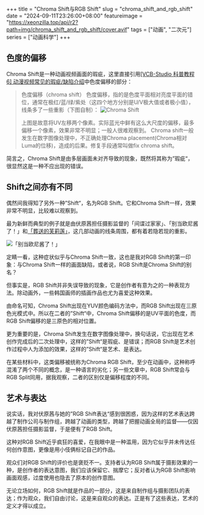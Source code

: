 +++
title = "Chroma Shift与RGB Shift"
slug = "chroma_shift_and_rgb_shift"
date = "2024-09-11T23:26:00+08:00"
featureimage = "https://xeonzilla.top/api/r2?path=img/chroma_shift_and_rgb_shift/cover.avif"
tags = ["动画", "二次元"]
series = ["动画科学"]
+++
## 色度的偏移
Chroma Shift是一种动画视频画面的瑕疵，这里直接引用[[VCB-Studio 科普教程 6] 动漫视频常见的瑕疵/缺陷介绍](https://vcb-s.com/archives/4738)中色度偏移的部分：
>色度偏移（chroma shift）
>色度偏移，指的是色度平面相对亮度平面的错位，通常在极红/蓝/绿/紫处（这四个地方分别是U/V极大值或者极小值），线条多了一些重影（下图自制）：
>![Chroma Shift](https://xeonzilla.top/api/r2?path=img/chroma_shift_and_rgb_shift/01.avif "Chroma Shift")
>
>上图是故意将UV左移两个像素。实际蓝光中鲜有这么大尺度的偏移，最多偏移一个像素，效果非常不明显；一般人很难观察到。
>Chroma shift一般发生在数字图像处理中，不正确处理Chroma placement(Chroma相对Luma的位移)，造成的后果。修复手段通常叫做fix chroma shift。

简言之，Chroma Shift是由多层画面未对齐导致的现象，既然将其称为”瑕疵“，很显然这是一种不应出现的错误。

## Shift之间亦有不同
偶然间我得知了另外一种”Shift“，名为RGB Shift。它和Chroma Shift一样，效果非常不明显，比较难以观察到。

最为新鲜而典型的例子就是由伏原茜担任摄影监督的「间谍过家家」、「别当欧尼酱了！」和[「葬送的芙莉莲」](/post/sousou_no_frieren/)，这几部动画的线条周围，都有着若隐若现的重影。

![「别当欧尼酱了！」](https://xeonzilla.top/api/r2?path=img/chroma_shift_and_rgb_shift/02.avif "「别当欧尼酱了！」")

定睛一看，这种症状似乎与Chroma Shift一致，这也是我对RGB Shift的第一印象：与Chroma Shift一样的画面缺陷，或者说，RGB Shift是Chroma Shift的别名？

但事实是，RGB Shift并非失误导致的现象，它是创作者有意为之的一种表现方法。除动画外，一些韩国画师的插画作品也尤为喜爱这种效果。

由命名可知，Chroma Shift出现在YUV颜色编码方法中，而RGB Shift出现在三原色光模式中。所以在二者的”Shift“中，Chroma Shift偏移的是UV平面的色度，而RGB Shift偏移的是三原色的相对位置。

更为重要的是，Chroma Shift发生在数字图像处理中，换句话说，它出现在艺术创作完成后的二次处理中，这样的”Shift“是瑕疵、是错误；而RGB Shift是艺术创作过程中人为添加的效果，这样的”Shift“是艺术、是表达。

在某些材料中，这类偏移被统称为Chroma RGB Shift，至少在动画中，这种称呼混淆了两个不同的概念，是一种语言的劣化；另一些文章中，RGB Shift常会与RGB Split同用，据我观察，二者的区别仅是偏移程度的不同。

## 艺术与表达
说实话，我对伏原茜与她的”RGB Shift表达“感到很困惑，因为这样的艺术表达跨越了制作公司与制作组，跨越了动画的类型，跨越了把握动画全局的监督——仅因伏原茜担任摄影监督，于是便有了RGB Shift。

这种对RGB Shift近乎疯狂的喜爱，在我眼中是一种滥用，因为它似乎并未传达任何创作意图，更像是用小伎俩标记自己的作品。

观众们对RGB Shift的评价也是褒贬不一。支持者认为RGB Shift属于摄影效果的一种，是创作者的表达意图，我们应该保留它、揣摩它；反对者认为RGB Shift影响画面观感，过度使用也隐去了原本的创作意图。

无论立场如何，RGB Shift就是作品的一部分，这是来自制作组与摄影团队的表达；作为观众，我们自由讨论，这是来自观众的表达。正是有了这些表达，艺术的定义才得以成立。